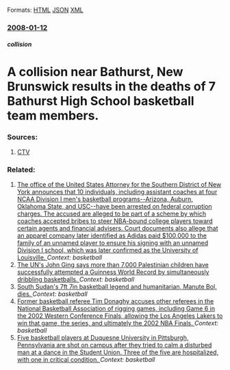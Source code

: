 
Formats: [HTML](/news/2008/01/12/a-collision-near-bathurst-new-brunswick-results-in-the-deaths-of-7-bathurst-high-school-basketball-team-members.html)  [JSON](/news/2008/01/12/a-collision-near-bathurst-new-brunswick-results-in-the-deaths-of-7-bathurst-high-school-basketball-team-members.json)  [XML](/news/2008/01/12/a-collision-near-bathurst-new-brunswick-results-in-the-deaths-of-7-bathurst-high-school-basketball-team-members.xml)  

### [2008-01-12](/news/2008/01/12/index.md)

##### collision
#  A collision near Bathurst, New Brunswick results in the deaths of 7 Bathurst High School basketball team members. 




### Sources:

1. [CTV](http://www.ctv.ca/servlet/ArticleNews/story/CTVNews/20080112/nb_crash_080112/20080112?hub=TopStories)

### Related:

1. [The office of the United States Attorney for the Southern District of New York announces that 10 individuals, including assistant coaches at four NCAA Division I men's basketball programs--Arizona, Auburn, Oklahoma State, and USC--have been arrested on federal corruption charges. The accused are alleged to be part of a scheme by which coaches accepted bribes to steer NBA-bound college players toward certain agents and financial advisers. Court documents also allege that an apparel company later identified as Adidas paid $100,000 to the family of an unnamed player to ensure his signing with an unnamed Division I school, which was later confirmed as the University of Louisville. ](/news/2017/09/26/the-office-of-the-united-states-attorney-for-the-southern-district-of-new-york-announces-that-10-individuals-including-assistant-coaches-at.md) _Context: basketball_
2. [The UN's John Ging says more than 7,000 Palestinian children have successfully attempted a Guinness World Record by simultaneously dribbling basketballs. ](/news/2010/07/22/the-un-s-john-ging-says-more-than-7-000-palestinian-children-have-successfully-attempted-a-guinness-world-record-by-simultaneously-dribbling.md) _Context: basketball_
3. [South Sudan's 7ft 7in basketball legend and humanitarian, Manute Bol, dies. ](/news/2010/06/20/south-sudan-s-7ft-7in-basketball-legend-and-humanitarian-manute-bol-dies.md) _Context: basketball_
4. [ Former basketball referee Tim Donaghy accuses other referees in the National Basketball Association of rigging games, including Game 6 in the 2002 Western Conference Finals, allowing the Los Angeles Lakers to win that game, the series, and ultimately the 2002 NBA Finals. ](/news/2008/06/11/former-basketball-referee-tim-donaghy-accuses-other-referees-in-the-national-basketball-association-of-rigging-games-including-game-6-in-t.md) _Context: basketball_
5. [ Five basketball players at Duquesne University in Pittsburgh, Pennsylvania are shot on campus after they tried to calm a disturbed man at a dance in the Student Union. Three of the five are hospitalized, with one in critical condition. ](/news/2006/09/17/five-basketball-players-at-duquesne-university-in-pittsburgh-pennsylvania-are-shot-on-campus-after-they-tried-to-calm-a-disturbed-man-at-a.md) _Context: basketball_
